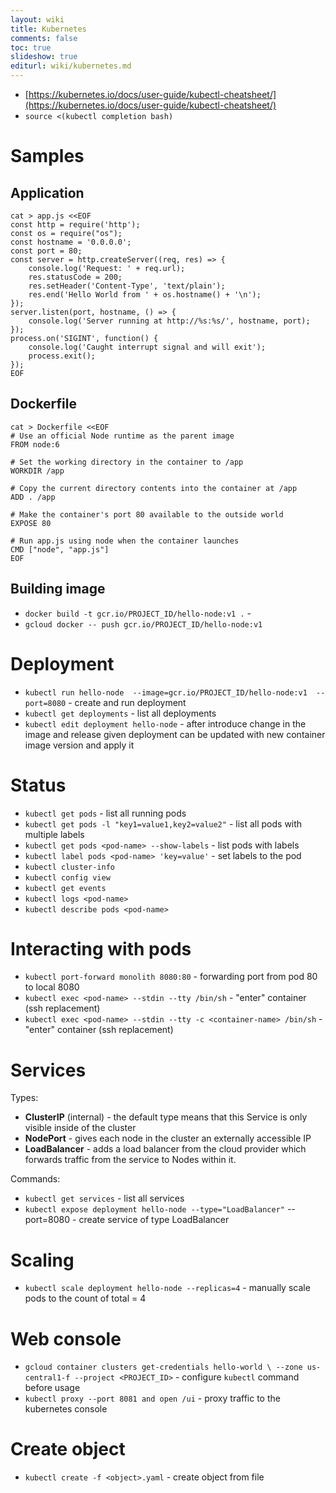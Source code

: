 ```yaml
---
layout: wiki
title: Kubernetes
comments: false
toc: true
slideshow: true
editurl: wiki/kubernetes.md
---
```


* [https://kubernetes.io/docs/user-guide/kubectl-cheatsheet/](https://kubernetes.io/docs/user-guide/kubectl-cheatsheet/)
* `source <(kubectl completion bash)`

# Samples

## Application

```
cat > app.js <<EOF
const http = require('http');
const os = require("os");
const hostname = '0.0.0.0';
const port = 80;
const server = http.createServer((req, res) => {
    console.log('Request: ' + req.url);
    res.statusCode = 200;
    res.setHeader('Content-Type', 'text/plain');
    res.end('Hello World from ' + os.hostname() + '\n');
});
server.listen(port, hostname, () => {
    console.log('Server running at http://%s:%s/', hostname, port);
});
process.on('SIGINT', function() {
    console.log('Caught interrupt signal and will exit');
    process.exit();
});
EOF
```

## Dockerfile

```
cat > Dockerfile <<EOF
# Use an official Node runtime as the parent image
FROM node:6

# Set the working directory in the container to /app
WORKDIR /app

# Copy the current directory contents into the container at /app
ADD . /app

# Make the container's port 80 available to the outside world
EXPOSE 80

# Run app.js using node when the container launches
CMD ["node", "app.js"]
EOF
```

## Building image
* `docker build -t gcr.io/PROJECT_ID/hello-node:v1 .` - 
* `gcloud docker -- push gcr.io/PROJECT_ID/hello-node:v1`

# Deployment
* `kubectl run hello-node 
    --image=gcr.io/PROJECT_ID/hello-node:v1 
    --port=8080` - create and run deployment
* `kubectl get deployments` - list all deployments
* `kubectl edit deployment hello-node` - after introduce change in the image and release given deployment can be updated with new container image version and apply it

# Status
* `kubectl get pods` - list all running pods
* `kubectl get pods -l "key1=value1,key2=value2"` - list all pods with multiple labels
* `kubectl get pods <pod-name> --show-labels` - list pods with labels
* `kubectl label pods <pod-name> 'key=value'` - set labels to the pod
* `kubectl cluster-info`
* `kubectl config view`
* `kubectl get events`
* `kubectl logs <pod-name>`
* `kubectl describe pods <pod-name>`

# Interacting with pods
* `kubectl port-forward monolith 8080:80` - forwarding port from pod 80 to local 8080
* `kubectl exec <pod-name> --stdin --tty /bin/sh` - "enter" container (ssh replacement)
* `kubectl exec <pod-name> --stdin --tty -c <container-name> /bin/sh` - "enter" container (ssh replacement)


# Services

Types:
* **ClusterIP** (internal) - the default type means that this Service is only visible inside of the cluster
* **NodePort** - gives each node in the cluster an externally accessible IP
* **LoadBalancer** - adds a load balancer from the cloud provider which forwards traffic from the service to Nodes within it.

Commands:
* `kubectl get services` - list all services
* `kubectl expose deployment hello-node --type="LoadBalancer"` --port=8080 - create service of type LoadBalancer

# Scaling
* `kubectl scale deployment hello-node --replicas=4` - manually scale pods to the count of total = 4

# Web console
* `gcloud container clusters get-credentials hello-world \
    --zone us-central1-f --project <PROJECT_ID>` - configure `kubectl` command before usage
* `kubectl proxy --port 8081 and open /ui` - proxy traffic to the kubernetes console

# Create object
* `kubectl create -f <object>.yaml` - create object from file

